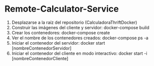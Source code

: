 # Remote-Calculator-Service

 1. Desplazarse a la raíz del repositorio (CalculadoraThriftDocker)
 2. Construir las imágenes del cliente y servidor: docker-compose build
 3. Crear los contenedores: docker-compose create
 4. Ver el nombre de los contenedores creados: docker-compose ps -a
 5. Iniciar el contenedor del servidor: docker start [nombreContenedorServidor]
 6. Iniciar el contenedor del cliente en modo interactivo: docker start -i [nombreContenedorCliente]
